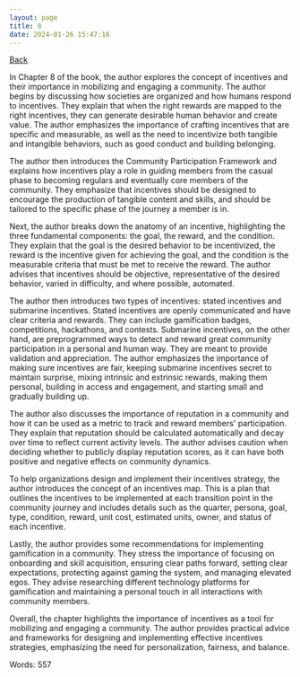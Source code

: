 ```yaml
---
layout: page
title: 8
date: 2024-01-26 15:47:18
---
```


[Back](./)


In Chapter 8 of the book, the author explores the concept of incentives and their importance in mobilizing and engaging a community. The author begins by discussing how societies are organized and how humans respond to incentives. They explain that when the right rewards are mapped to the right incentives, they can generate desirable human behavior and create value. The author emphasizes the importance of crafting incentives that are specific and measurable, as well as the need to incentivize both tangible and intangible behaviors, such as good conduct and building belonging.

The author then introduces the Community Participation Framework and explains how incentives play a role in guiding members from the casual phase to becoming regulars and eventually core members of the community. They emphasize that incentives should be designed to encourage the production of tangible content and skills, and should be tailored to the specific phase of the journey a member is in.

Next, the author breaks down the anatomy of an incentive, highlighting the three fundamental components: the goal, the reward, and the condition. They explain that the goal is the desired behavior to be incentivized, the reward is the incentive given for achieving the goal, and the condition is the measurable criteria that must be met to receive the reward. The author advises that incentives should be objective, representative of the desired behavior, varied in difficulty, and where possible, automated.

The author then introduces two types of incentives: stated incentives and submarine incentives. Stated incentives are openly communicated and have clear criteria and rewards. They can include gamification badges, competitions, hackathons, and contests. Submarine incentives, on the other hand, are preprogrammed ways to detect and reward great community participation in a personal and human way. They are meant to provide validation and appreciation. The author emphasizes the importance of making sure incentives are fair, keeping submarine incentives secret to maintain surprise, mixing intrinsic and extrinsic rewards, making them personal, building in access and engagement, and starting small and gradually building up.

The author also discusses the importance of reputation in a community and how it can be used as a metric to track and reward members' participation. They explain that reputation should be calculated automatically and decay over time to reflect current activity levels. The author advises caution when deciding whether to publicly display reputation scores, as it can have both positive and negative effects on community dynamics.

To help organizations design and implement their incentives strategy, the author introduces the concept of an incentives map. This is a plan that outlines the incentives to be implemented at each transition point in the community journey and includes details such as the quarter, persona, goal, type, condition, reward, unit cost, estimated units, owner, and status of each incentive.

Lastly, the author provides some recommendations for implementing gamification in a community. They stress the importance of focusing on onboarding and skill acquisition, ensuring clear paths forward, setting clear expectations, protecting against gaming the system, and managing elevated egos. They advise researching different technology platforms for gamification and maintaining a personal touch in all interactions with community members.

Overall, the chapter highlights the importance of incentives as a tool for mobilizing and engaging a community. The author provides practical advice and frameworks for designing and implementing effective incentives strategies, emphasizing the need for personalization, fairness, and balance.

Words: 557